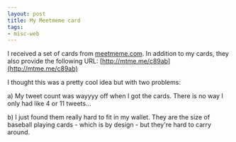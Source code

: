 ```yaml
---
layout: post
title: My Meetmeme card
tags:
- misc-web
---
```

I received a set of cards from [meetmeme.com](http://meetmeme.com).  In addition to my cards, they also provide the following URL:
[http://mtme.me/c89ab](http://mtme.me/c89ab)

I thought this was a pretty cool idea but with two problems:

a) My tweet count was wayyyy off when I got the cards.  There is no way I only had like 4 or 11 tweets...

b) I just found them really hard to fit in my wallet.  They are the size of baseball playing cards - which is by design - but they're hard to carry around.
